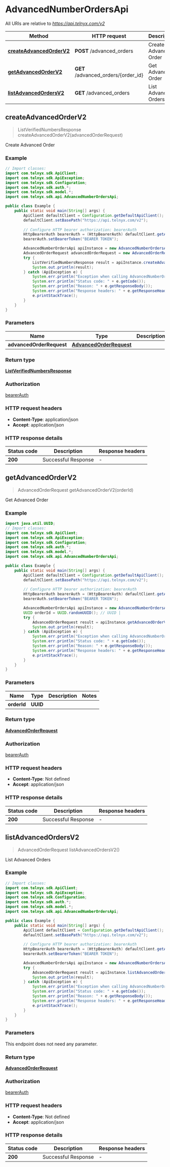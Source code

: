 # AdvancedNumberOrdersApi

All URIs are relative to *https://api.telnyx.com/v2*

Method | HTTP request | Description
------------- | ------------- | -------------
[**createAdvancedOrderV2**](AdvancedNumberOrdersApi.md#createAdvancedOrderV2) | **POST** /advanced_orders | Create Advanced Order
[**getAdvancedOrderV2**](AdvancedNumberOrdersApi.md#getAdvancedOrderV2) | **GET** /advanced_orders/{order_id} | Get Advanced Order
[**listAdvancedOrdersV2**](AdvancedNumberOrdersApi.md#listAdvancedOrdersV2) | **GET** /advanced_orders | List Advanced Orders



## createAdvancedOrderV2

> ListVerifiedNumbersResponse createAdvancedOrderV2(advancedOrderRequest)

Create Advanced Order

### Example

```java
// Import classes:
import com.telnyx.sdk.ApiClient;
import com.telnyx.sdk.ApiException;
import com.telnyx.sdk.Configuration;
import com.telnyx.sdk.auth.*;
import com.telnyx.sdk.model.*;
import com.telnyx.sdk.api.AdvancedNumberOrdersApi;

public class Example {
    public static void main(String[] args) {
        ApiClient defaultClient = Configuration.getDefaultApiClient();
        defaultClient.setBasePath("https://api.telnyx.com/v2");
        
        // Configure HTTP bearer authorization: bearerAuth
        HttpBearerAuth bearerAuth = (HttpBearerAuth) defaultClient.getAuthentication("bearerAuth");
        bearerAuth.setBearerToken("BEARER TOKEN");

        AdvancedNumberOrdersApi apiInstance = new AdvancedNumberOrdersApi(defaultClient);
        AdvancedOrderRequest advancedOrderRequest = new AdvancedOrderRequest(); // AdvancedOrderRequest | 
        try {
            ListVerifiedNumbersResponse result = apiInstance.createAdvancedOrderV2(advancedOrderRequest);
            System.out.println(result);
        } catch (ApiException e) {
            System.err.println("Exception when calling AdvancedNumberOrdersApi#createAdvancedOrderV2");
            System.err.println("Status code: " + e.getCode());
            System.err.println("Reason: " + e.getResponseBody());
            System.err.println("Response headers: " + e.getResponseHeaders());
            e.printStackTrace();
        }
    }
}
```

### Parameters


Name | Type | Description  | Notes
------------- | ------------- | ------------- | -------------
 **advancedOrderRequest** | [**AdvancedOrderRequest**](AdvancedOrderRequest.md)|  |

### Return type

[**ListVerifiedNumbersResponse**](ListVerifiedNumbersResponse.md)

### Authorization

[bearerAuth](../README.md#bearerAuth)

### HTTP request headers

- **Content-Type**: application/json
- **Accept**: application/json

### HTTP response details
| Status code | Description | Response headers |
|-------------|-------------|------------------|
| **200** | Successful Response |  -  |


## getAdvancedOrderV2

> AdvancedOrderRequest getAdvancedOrderV2(orderId)

Get Advanced Order

### Example

```java
import java.util.UUID;
// Import classes:
import com.telnyx.sdk.ApiClient;
import com.telnyx.sdk.ApiException;
import com.telnyx.sdk.Configuration;
import com.telnyx.sdk.auth.*;
import com.telnyx.sdk.model.*;
import com.telnyx.sdk.api.AdvancedNumberOrdersApi;

public class Example {
    public static void main(String[] args) {
        ApiClient defaultClient = Configuration.getDefaultApiClient();
        defaultClient.setBasePath("https://api.telnyx.com/v2");
        
        // Configure HTTP bearer authorization: bearerAuth
        HttpBearerAuth bearerAuth = (HttpBearerAuth) defaultClient.getAuthentication("bearerAuth");
        bearerAuth.setBearerToken("BEARER TOKEN");

        AdvancedNumberOrdersApi apiInstance = new AdvancedNumberOrdersApi(defaultClient);
        UUID orderId = UUID.randomUUID(); // UUID | 
        try {
            AdvancedOrderRequest result = apiInstance.getAdvancedOrderV2(orderId);
            System.out.println(result);
        } catch (ApiException e) {
            System.err.println("Exception when calling AdvancedNumberOrdersApi#getAdvancedOrderV2");
            System.err.println("Status code: " + e.getCode());
            System.err.println("Reason: " + e.getResponseBody());
            System.err.println("Response headers: " + e.getResponseHeaders());
            e.printStackTrace();
        }
    }
}
```

### Parameters


Name | Type | Description  | Notes
------------- | ------------- | ------------- | -------------
 **orderId** | **UUID**|  |

### Return type

[**AdvancedOrderRequest**](AdvancedOrderRequest.md)

### Authorization

[bearerAuth](../README.md#bearerAuth)

### HTTP request headers

- **Content-Type**: Not defined
- **Accept**: application/json

### HTTP response details
| Status code | Description | Response headers |
|-------------|-------------|------------------|
| **200** | Successful Response |  -  |


## listAdvancedOrdersV2

> AdvancedOrderRequest listAdvancedOrdersV2()

List Advanced Orders

### Example

```java
// Import classes:
import com.telnyx.sdk.ApiClient;
import com.telnyx.sdk.ApiException;
import com.telnyx.sdk.Configuration;
import com.telnyx.sdk.auth.*;
import com.telnyx.sdk.model.*;
import com.telnyx.sdk.api.AdvancedNumberOrdersApi;

public class Example {
    public static void main(String[] args) {
        ApiClient defaultClient = Configuration.getDefaultApiClient();
        defaultClient.setBasePath("https://api.telnyx.com/v2");
        
        // Configure HTTP bearer authorization: bearerAuth
        HttpBearerAuth bearerAuth = (HttpBearerAuth) defaultClient.getAuthentication("bearerAuth");
        bearerAuth.setBearerToken("BEARER TOKEN");

        AdvancedNumberOrdersApi apiInstance = new AdvancedNumberOrdersApi(defaultClient);
        try {
            AdvancedOrderRequest result = apiInstance.listAdvancedOrdersV2();
            System.out.println(result);
        } catch (ApiException e) {
            System.err.println("Exception when calling AdvancedNumberOrdersApi#listAdvancedOrdersV2");
            System.err.println("Status code: " + e.getCode());
            System.err.println("Reason: " + e.getResponseBody());
            System.err.println("Response headers: " + e.getResponseHeaders());
            e.printStackTrace();
        }
    }
}
```

### Parameters

This endpoint does not need any parameter.

### Return type

[**AdvancedOrderRequest**](AdvancedOrderRequest.md)

### Authorization

[bearerAuth](../README.md#bearerAuth)

### HTTP request headers

- **Content-Type**: Not defined
- **Accept**: application/json

### HTTP response details
| Status code | Description | Response headers |
|-------------|-------------|------------------|
| **200** | Successful Response |  -  |

